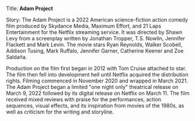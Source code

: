 Title: **Adam Project**

Story: The Adam Project is a 2022 American science-fiction action comedy film produced by Skydance Media, Maximum Effort, and 21 Laps Entertainment for the Netflix streaming service. It was directed by Shawn Levy from a screenplay written by Jonathan Tropper, T.S. Nowlin, Jennifer Flackett and Mark Levin. The movie stars Ryan Reynolds, Walker Scobell, Addison Tusing, Mark Ruffalo, Jennifer Garner, Catherine Keener and Zoe Saldaña.

Production on the film first began in 2012 with Tom Cruise attached to star. The film then fell into development hell until Netflix acquired the distribution rights. Filming commenced in November 2020 and wrapped in March 2021. The Adam Project began a limited "one night only" theatrical release on March 9, 2022 followed by its digital release on Netflix on March 11. The film received mixed reviews with praise for the performances, action sequences, visual effects, and its inspiration from movies of the 1980s, as well as criticism for the writing and storyline.

